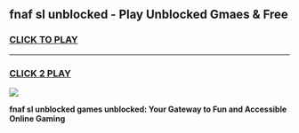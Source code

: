 
## fnaf sl unblocked - Play Unblocked Gmaes & Free
<h3>
<a href="https://news.freeplayer.one?title=fnaf_sl_unblocked&ref=16F">CLICK TO PLAY</a></h3>
<hr>

<h3>
<a href="https://news.freeplayer.one?title=fnaf_sl_unblocked&ref=16F">CLICK 2 PLAY</a>
  
</h3>

<a href="https://news.freeplayer.one?title=fnaf_sl_unblocked&ref=16F/"><img src="https://clearcache.store/games.png"></a>


**fnaf sl unblocked games unblocked: Your Gateway to Fun and Accessible Online Gaming**
